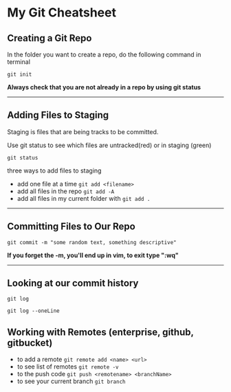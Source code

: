 # My Git Cheatsheet

## Creating a Git Repo

In the folder you want to create a repo, do the following command in terminal

```
git init
```

**Always check that you are not already in a repo by using git status**

---

## Adding Files to Staging

Staging is files that are being tracks to be committed.

Use git status to see which files are untracked(red) or in staging (green)

```
git status
```

three ways to add files to staging

- add one file at a time `git add <filename>`
- add all files in the repo `git add -A`
- add all files in my current folder with `git add .`

---

## Committing Files to Our Repo

```
git commit -m "some random text, something descriptive"
```

**If you forget the -m, you'll end up in vim, to exit type ":wq"**

---

## Looking at our commit history

```
git log
```

```
git log --oneLine
```

## Working with Remotes (enterprise, github, gitbucket)

- to add a remote `git remote add <name> <url>`
- to see list of remotes `git remote -v`
- to the push code `git push <remotename> <branchName>`
- to see your current branch `git branch`
